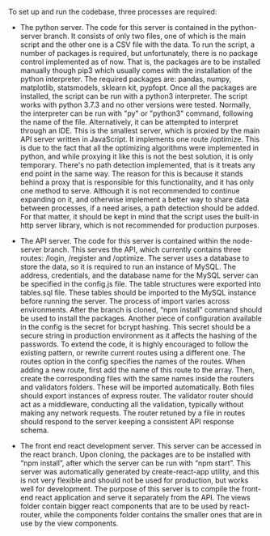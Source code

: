 To set up and run the codebase, three processes are required:

-   The python server. The code for this server is contained in the
    python-server branch. It consists of only two files, one of which is
    the main script and the other one is a CSV file with the data. To
    run the script, a number of packages is required, but unfortunately,
    there is no package control implemented as of now. That is, the
    packages are to be installed manually though pip3 which usually
    comes with the installation of the python interpreter. The required
    packages are: pandas, numpy, matplotlib, statsmodels, sklearn kit,
    pypfopt. Once all the packages are installed, the script can be run
    with a python3 interpreter. The script works with python 3.7.3 and
    no other versions were tested. Normally, the interpreter can be run
    with "py" or "python3" command, following the name of the file.
    Alternatively, it can be attempted to interpret through an IDE. This
    is the smallest server, which is proxied by the main API server
    written in JavaScript. It implements one route /optimize. This is
    due to the fact that all the optimizing algorithms were implemented
    in python, and while proxying it like this is not the best solution,
    it is only temporary. There's no path detection implemented, that is
    it treats any end point in the same way. The reason for this is
    because it stands behind a proxy that is responsible for this
    functionality, and it has only one method to serve. Although it is
    not recommended to continue expanding on it, and otherwise implement
    a better way to share data between processes, if a need arises, a
    path detection should be added. For that matter, it should be kept
    in mind that the script uses the built-in http server library, which
    is not recommended for production purposes.

-   The API server. The code for this server is contained within the
    node-server branch. This serves the API, which currently contains
    three routes: /login, /register and /optimize. The server uses a
    database to store the data, so it is required to run an instance of
    MySQL. The address, credentials, and the database name for the MySQL
    server can be specified in the config.js file. The table structures
    were exported into tables.sql file. These tables should be imported
    to the MySQL instance before running the server. The process of
    import varies across environments. After the branch is cloned, “npm
    install” command should be used to install the packages. Another
    piece of configuration available in the config is the secret for
    bcrypt hashing. This secret should be a secure string in production
    environment as it affects the hashing of the passwords. To extend
    the code, it is highly encouraged to follow the existing pattern, or
    rewrite current routes using a different one. The routes option in
    the config specifies the names of the routes. When adding a new
    route, first add the name of this route to the array. Then, create
    the corresponding files with the same names inside the routers and
    validators folders. These will be imported automatically. Both files
    should export instances of express router. The validator router
    should act as a middleware, conducting all the validation, typically
    without making any network requests. The router retuned by a file in
    routes should respond to the server keeping a consistent API
    response schema.

-   The front end react development server. This server can be accessed
    in the react branch. Upon cloning, the packages are to be installed
    with “npm install”, after which the server can be run with “npm
    start”. This server was automatically generated by create-react-app
    utility, and this is not very flexible and should not be used for
    production, but works well for development. The purpose of this
    server is to compile the front-end react application and serve it
    separately from the API. The views folder contain bigger react
    components that are to be used by react-router, while the components
    folder contains the smaller ones that are in use by the view
    components.
